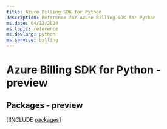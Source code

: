 ```yaml
---
title: Azure Billing SDK for Python
description: Reference for Azure Billing SDK for Python
ms.date: 04/12/2024
ms.topic: reference
ms.devlang: python
ms.service: billing
---
```

# Azure Billing SDK for Python - preview
## Packages - preview
[!INCLUDE [packages](billing-index.md)]